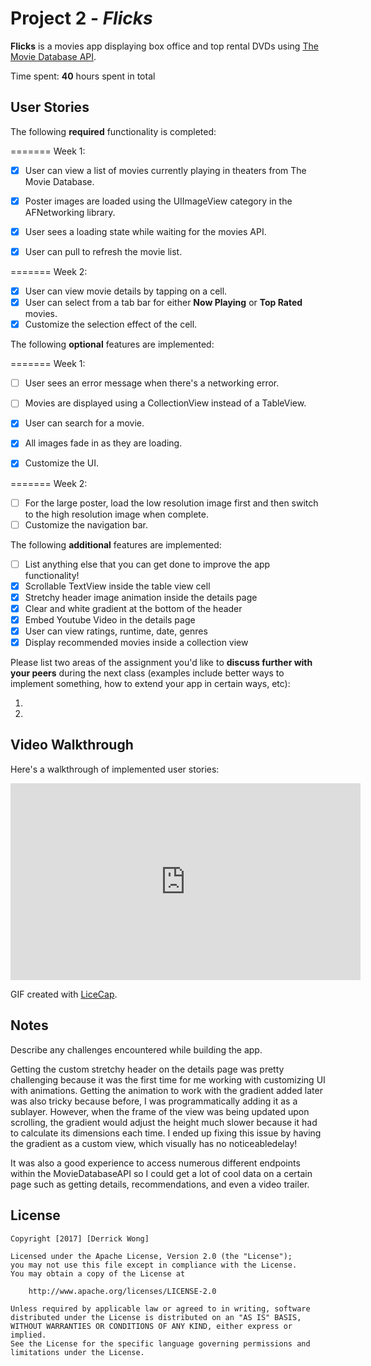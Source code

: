 # Project 2 - *Flicks*

**Flicks** is a movies app displaying box office and top rental DVDs using [The Movie Database API](http://docs.themoviedb.apiary.io/#).


Time spent: **40** hours spent in total


## User Stories

The following **required** functionality is completed:


=======
Week 1:

- [x] User can view a list of movies currently playing in theaters from The Movie Database.
- [x] Poster images are loaded using the UIImageView category in the AFNetworking library.
- [x] User sees a loading state while waiting for the movies API.
- [x] User can pull to refresh the movie list.


=======
Week 2:

- [x] User can view movie details by tapping on a cell.
- [x] User can select from a tab bar for either **Now Playing** or **Top Rated** movies.
- [x] Customize the selection effect of the cell.

The following **optional** features are implemented:


=======
Week 1:

- [ ] User sees an error message when there's a networking error.
- [ ] Movies are displayed using a CollectionView instead of a TableView.
- [x] User can search for a movie.
- [x] All images fade in as they are loading.
- [x] Customize the UI.


=======
Week 2:

- [ ] For the large poster, load the low resolution image first and then switch to the high resolution image when complete.
- [ ] Customize the navigation bar.

The following **additional** features are implemented:

- [ ] List anything else that you can get done to improve the app functionality!
- [x] Scrollable TextView inside the table view cell
- [x] Stretchy header image animation inside the details page
- [x] Clear and white gradient at the bottom of the header
- [x] Embed Youtube Video in the details page
- [x] User can view ratings, runtime, date, genres
- [x] Display recommended movies inside a collection view

Please list two areas of the assignment you'd like to **discuss further with your peers** during the next class (examples include better ways to implement something, how to extend your app in certain ways, etc):

1. 
2. 

## Video Walkthrough 

Here's a walkthrough of implemented user stories:

<iframe width="560" height="315" src="https://www.youtube.com/embed/8IXK0fjzBpA" frameborder="0" allowfullscreen></iframe>


GIF created with [LiceCap](http://www.cockos.com/licecap/).

## Notes

Describe any challenges encountered while building the app.

Getting the custom stretchy header on the details page was pretty challenging
because it was the first time for me working with customizing UI with animations.
Getting the animation to work with the gradient added later was also tricky because
before, I was programmatically adding it as a sublayer. However, when the frame
of the view was being updated upon scrolling, the gradient would adjust the height
much slower because it had to calculate its dimensions each time. I ended up fixing
this issue by having the gradient as a custom view, which visually has no noticeabledelay!

It was also a good experience to access numerous different endpoints within the 
MovieDatabaseAPI so I could get a lot of cool data on a certain page such as
getting details, recommendations, and even a video trailer.
## License

    Copyright [2017] [Derrick Wong]

    Licensed under the Apache License, Version 2.0 (the "License");
    you may not use this file except in compliance with the License.
    You may obtain a copy of the License at

        http://www.apache.org/licenses/LICENSE-2.0

    Unless required by applicable law or agreed to in writing, software
    distributed under the License is distributed on an "AS IS" BASIS,
    WITHOUT WARRANTIES OR CONDITIONS OF ANY KIND, either express or implied.
    See the License for the specific language governing permissions and
    limitations under the License.
